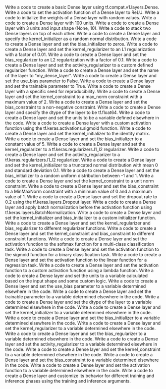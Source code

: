 Write a code to create a basic Dense layer using tf.compat.v1.layers.Dense.
Write a code to set the activation function of a Dense layer to ReLU.
Write a code to initialize the weights of a Dense layer with random values.
Write a code to create a Dense layer with 100 units.
Write a code to create a Dense layer with 3 units and input shape (None, 10).
Write a code to stack two Dense layers on top of each other.
Write a code to create a Dense layer and specify the kernel_initializer as a random normal distribution.
Write a code to create a Dense layer and set the bias_initializer to zeros.
Write a code to create a Dense layer and set the kernel_regularizer to an L1 regularization with a factor of 0.01.
Write a code to create a Dense layer and set the bias_regularizer to an L2 regularization with a factor of 0.1.
Write a code to create a Dense layer and set the activity_regularizer to a custom defined regularizer function.
Write a code to create a Dense layer and set the name of the layer to "my_dense_layer".
Write a code to create a Dense layer and set the use_bias parameter to False.
Write a code to create a Dense layer and set the trainable parameter to True.
Write a code to create a Dense layer with a specific seed for reproducibility.
Write a code to create a Dense layer and set the kernel_constraint to a max_norm constraint with a maximum value of 2.
Write a code to create a Dense layer and set the bias_constraint to a non-negative constraint.
Write a code to create a Dense layer and specify the dtype of the layer to be tf.float64.
Write a code to create a Dense layer and set the units to be a variable defined elsewhere in the code.
Write a code to create a Dense layer with a custom activation function using the tf.keras.activations.sigmoid function.
Write a code to create a Dense layer and set the kernel_initializer to the identity matrix.
Write a code to create a Dense layer and set the bias_initializer to a constant value of 5.
Write a code to create a Dense layer and set the kernel_regularizer to a tf.keras.regularizers.l1_l2 regularizer.
Write a code to create a Dense layer and set the activity_regularizer to a tf.keras.regularizers.l1_l2 regularizer.
Write a code to create a Dense layer and set the kernel_initializer to a truncated normal distribution with mean 0 and standard deviation 0.1.
Write a code to create a Dense layer and set the bias_initializer to a random uniform distribution between -1 and 1.
Write a code to create a Dense layer and set the kernel_constraint to a unit norm constraint.
Write a code to create a Dense layer and set the bias_constraint to a MinMaxNorm constraint with a minimum value of 0 and a maximum value of 1.
Write a code to create a Dense layer and set the dropout rate to 0.2 using the tf.keras.layers.Dropout layer.
Write a code to create a Dense layer and apply batch normalization before the activation function using tf.keras.layers.BatchNormalization.
Write a code to create a Dense layer and set the kernel_initializer and bias_initializer to a custom initializer function.
Write a code to create a Dense layer and set the kernel_regularizer and bias_regularizer to different regularizer functions.
Write a code to create a Dense layer and set the kernel_constraint and bias_constraint to different constraint functions.
Write a code to create a Dense layer and set the activation function to the softmax function for a multi-class classification task.
Write a code to create a Dense layer and set the activation function to the sigmoid function for a binary classification task.
Write a code to create a Dense layer and set the activation function to the linear function for a regression task.
Write a code to create a Dense layer and set the activation function to a custom activation function using a lambda function.
Write a code to create a Dense layer and set the units to a variable calculated based on the input shape and some custom logic.
Write a code to create a Dense layer and set the use_bias parameter to a variable determined elsewhere in the code.
Write a code to create a Dense layer and set the trainable parameter to a variable determined elsewhere in the code.
Write a code to create a Dense layer and set the dtype of the layer to a variable determined elsewhere in the code.
Write a code to create a Dense layer and set the kernel_initializer to a variable determined elsewhere in the code.
Write a code to create a Dense layer and set the bias_initializer to a variable determined elsewhere in the code.
Write a code to create a Dense layer and set the kernel_regularizer to a variable determined elsewhere in the code.
Write a code to create a Dense layer and set the bias_regularizer to a variable determined elsewhere in the code.
Write a code to create a Dense layer and set the activity_regularizer to a variable determined elsewhere in the code.
Write a code to create a Dense layer and set the kernel_constraint to a variable determined elsewhere in the code.
Write a code to create a Dense layer and set the bias_constraint to a variable determined elsewhere in the code.
Write a code to create a Dense layer and set the activation function to a variable determined elsewhere in the code.
Write a code to create a Dense layer and customize its behavior for different training and inference phases using the training and inference arguments.